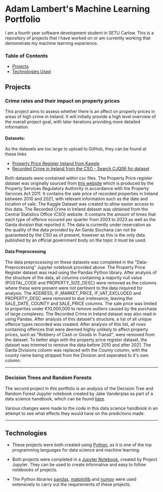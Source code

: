 # Adam Lambert's Machine Learning Portfolio

I am a fourth year software development student in SETU Carlow. 
This is a repository of projects that I have worked on or am currently working that demonstrate my machine learning experience.

### Table of Contents

- [Projects](#projects)
- [Technologies Used](#technologies)

## Projects

### Crime rates and their impact on property prices
This project aims to assess whether there is an affect on property prices in areas of high crime in Ireland. It will initially provide a high level overview of the overall project goal, with later iterations providing more detailed information.

#### Datasets:
As the datasets are too large to upload to GitHub, they can be found at these links
- [Property Price Register Ireland from Kaggle](https://www.kaggle.com/datasets/erinkhoo/property-price-register-ireland)
- [Recorded Crime in Ireland from the CSO - Search CJQ06 for dataset](https://data.cso.ie/)

Both datasets were contained within csv files. The Property Price register dataset was originally sourced from [this website](https://propertypriceregister.ie/) which is produced by the Property Services Regulatory Authority in accordance with the Property Services Act 2011. It contains the sale price of recorded properties in Ireland between 2010 and 2021, with relevant information such as the date and location of sale. The Kaggle Dataset was created to allow easier access to this data. The Recorded Crime in Ireland dataset was obtained from the Central Statistics Office (CSO) website. It contains the amount of times that each type of offence occured per quarter from 2003 to 2023 as well as the Garda division that reported it. The data is currently under reservation as the quality of the data provided by An Garda Síochana can not be guaranteed by the CSO as of present, however as this is the only data published by an official government body on the topic it must be used.

#### Data Preprocessing
The data preprocessing on these datasets was completed in the "Data-Preprocessing" Jupyter notebook provided above. 
The Property Price Register dataset was read using the Pandas Python library. After analysis of the structure of the data, all columns containing a majority null value (POSTAL_CODE and PROPERTY_SIZE_DESC) were removed as the columns where these were present were not pertinent to the data required for analysis. The ADDRESS, IF_MARKET_PRICE, IF_VAT_EXCLUDED and PROPERTY_DESC were removed to due irrelevance, leaving the SALE_DATE, COUNTY and SALE_PRICE columns. The sale price was limited to properties under €10,000,000 to remove outliers caused by the purchase of large complexes.
The Recorded Crime in Ireland dataset was also read in using Pandas. After analysis of this dataset's structure, a list of all unique offence types recorded was created. After analysis of this list, all rows containing offences that were deemed highly unlikely to affect property prices, such as "Robbery of Cash or Goods in Transit", were removed from the dataset. To better align with the property price register dataset, the dataset was trimmed to remove the data before 2010 and after 2021. The Garda Divisions column was replaced with the County column, with the county name being stripped from the Division and seperated to it's own column.

---

### Decision Trees and Random Forests
The second project in this portfolio is an analysis of the Decision Tree and Random Forest Jupyter notebook created by Jake Vanderplas as part of a data science handbook, which can be found [here](https://github.com/jakevdp/PythonDataScienceHandbook/blob/master/notebooks/05.08-Random-Forests.ipynb).

Various changes were made to the code in this data science handbook in an attempt to see what effects they would have on the predictions made. 

---

## Technologies

- These projects were both created using [Python](https://www.python.org/), as it is one of the top programming languages for data science and machine learning.

- Both projects were completed in a [Jupyter Notebook](https://jupyter.org/), created by Project Jupyter. They can be used to create informative and easy to follow notebooks of projects.

- The Python libraries [pandas](https://pandas.pydata.org/), [matplotlib](https://matplotlib.org/) and [numpy](https://numpy.org/) were used extensively to carry out the requirements of these projects.


